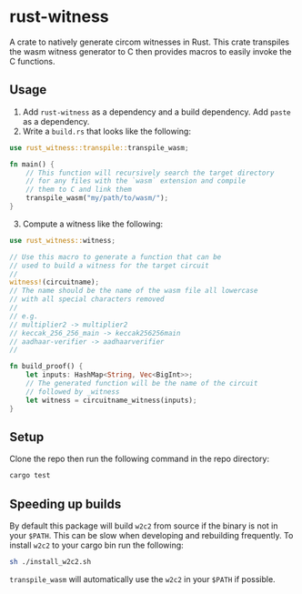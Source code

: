 # rust-witness

A crate to natively generate circom witnesses in Rust. This crate transpiles the wasm witness generator to C then provides macros to easily invoke the C functions.

## Usage

1. Add `rust-witness` as a dependency and a build dependency. Add `paste` as a dependency.
2. Write a `build.rs` that looks like the following:
```rust
use rust_witness::transpile::transpile_wasm;

fn main() {
    // This function will recursively search the target directory
    // for any files with the `wasm` extension and compile
    // them to C and link them
    transpile_wasm("my/path/to/wasm/");
}
```
3. Compute a witness like the following:
```rust
use rust_witness::witness;

// Use this macro to generate a function that can be
// used to build a witness for the target circuit
//
witness!(circuitname);
// The name should be the name of the wasm file all lowercase
// with all special characters removed
//
// e.g. 
// multiplier2 -> multiplier2
// keccak_256_256_main -> keccak256256main
// aadhaar-verifier -> aadhaarverifier
// 

fn build_proof() {
    let inputs: HashMap<String, Vec<BigInt>>;
    // The generated function will be the name of the circuit
    // followed by _witness
    let witness = circuitname_witness(inputs);
}
```


## Setup

Clone the repo then run the following command in the repo directory:

```sh
cargo test
```

## Speeding up builds

By default this package will build `w2c2` from source if the binary is not in your `$PATH`. This can be slow when developing and rebuilding frequently. To install `w2c2` to your cargo bin run the following:

```sh
sh ./install_w2c2.sh
```

`transpile_wasm` will automatically use the `w2c2` in your `$PATH` if possible.